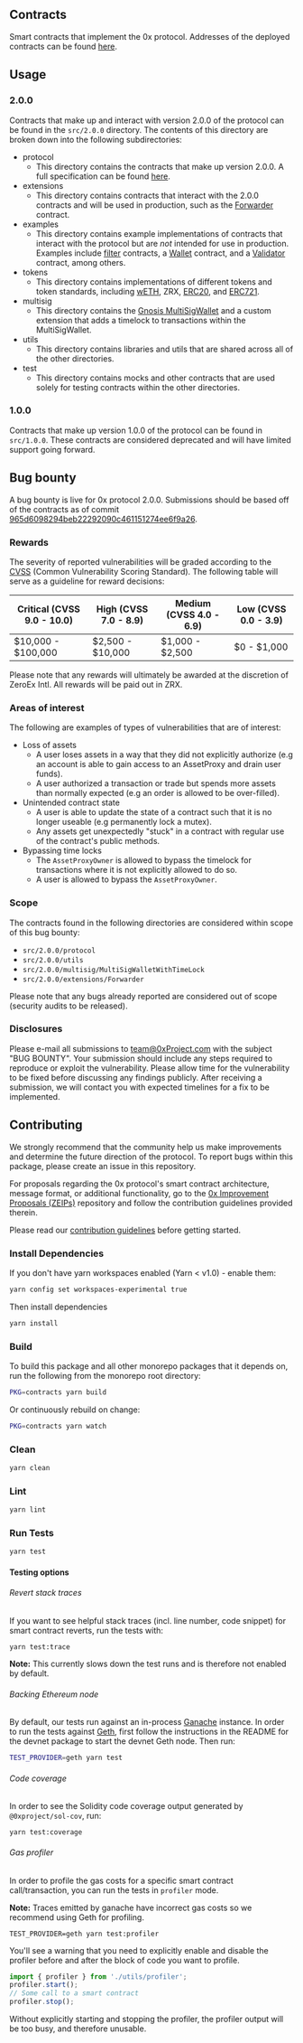 ## Contracts

Smart contracts that implement the 0x protocol. Addresses of the deployed contracts can be found [here](https://0xproject.com/wiki#Deployed-Addresses).

## Usage

### 2.0.0

Contracts that make up and interact with version 2.0.0 of the protocol can be found in the `src/2.0.0` directory. The contents of this directory are broken down into the following subdirectories:

*   protocol
    *   This directory contains the contracts that make up version 2.0.0. A full specification can be found [here](https://github.com/0xProject/0x-protocol-specification/blob/master/v2/v2-specification.md).
*   extensions
    *   This directory contains contracts that interact with the 2.0.0 contracts and will be used in production, such as the [Forwarder](https://github.com/0xProject/0x-protocol-specification/blob/master/v2/forwarder-specification.md) contract.
*   examples
    *   This directory contains example implementations of contracts that interact with the protocol but are _not_ intended for use in production. Examples include [filter](https://github.com/0xProject/0x-protocol-specification/blob/master/v2/v2-specification.md#filter-contracts) contracts, a [Wallet](https://github.com/0xProject/0x-protocol-specification/blob/master/v2/v2-specification.md#wallet) contract, and a [Validator](https://github.com/0xProject/0x-protocol-specification/blob/master/v2/v2-specification.md#validator) contract, among others.
*   tokens
    *   This directory contains implementations of different tokens and token standards, including [wETH](https://weth.io/), ZRX, [ERC20](https://github.com/ethereum/EIPs/blob/master/EIPS/eip-20.md), and [ERC721](https://github.com/ethereum/EIPs/blob/master/EIPS/eip-721.md).
*   multisig
    *   This directory contains the [Gnosis MultiSigWallet](https://github.com/gnosis/MultiSigWallet) and a custom extension that adds a timelock to transactions within the MultiSigWallet.
*   utils
    *   This directory contains libraries and utils that are shared across all of the other directories.
*   test
    *   This directory contains mocks and other contracts that are used solely for testing contracts within the other directories.

### 1.0.0

Contracts that make up version 1.0.0 of the protocol can be found in `src/1.0.0`. These contracts are considered deprecated and will have limited support going forward.

## Bug bounty

A bug bounty is live for 0x protocol 2.0.0. Submissions should be based off of the contracts as of commit [965d6098294beb22292090c461151274ee6f9a26](https://github.com/0xProject/0x-monorepo/tree/965d6098294beb22292090c461151274ee6f9a26/packages/contracts/src/2.0.0).

### Rewards

The severity of reported vulnerabilities will be graded according to the [CVSS](https://www.first.org/cvss/) (Common Vulnerability Scoring Standard). The following table will serve as a guideline for reward decisions:

| Critical (CVSS 9.0 - 10.0) | High (CVSS 7.0 - 8.9) | Medium (CVSS 4.0 - 6.9) | Low (CVSS 0.0 - 3.9) |
| -------------------------- | --------------------- | ----------------------- | -------------------- |
| $10,000 - $100,000         | $2,500 - $10,000      | $1,000 - $2,500         | $0 - $1,000          |

Please note that any rewards will ultimately be awarded at the discretion of ZeroEx Intl. All rewards will be paid out in ZRX.

### Areas of interest

The following are examples of types of vulnerabilities that are of interest:

*   Loss of assets
    *   A user loses assets in a way that they did not explicitly authorize (e.g an account is able to gain access to an AssetProxy and drain user funds).
    *   A user authorized a transaction or trade but spends more assets than normally expected (e.g an order is allowed to be over-filled).
*   Unintended contract state
    *   A user is able to update the state of a contract such that it is no longer useable (e.g permanently lock a mutex).
    *   Any assets get unexpectedly "stuck" in a contract with regular use of the contract's public methods.
*   Bypassing time locks
    *   The `AssetProxyOwner` is allowed to bypass the timelock for transactions where it is not explicitly allowed to do so.
    *   A user is allowed to bypass the `AssetProxyOwner`.

### Scope

The contracts found in the following directories are considered within scope of this bug bounty:

*   `src/2.0.0/protocol`
*   `src/2.0.0/utils`
*   `src/2.0.0/multisig/MultiSigWalletWithTimeLock`
*   `src/2.0.0/extensions/Forwarder`

Please note that any bugs already reported are considered out of scope (security audits to be released).

### Disclosures

Please e-mail all submissions to team@0xProject.com with the subject "BUG BOUNTY". Your submission should include any steps required to reproduce or exploit the vulnerability. Please allow time for the vulnerability to be fixed before discussing any findings publicly. After receiving a submission, we will contact you with expected timelines for a fix to be implemented.

## Contributing

We strongly recommend that the community help us make improvements and determine the future direction of the protocol. To report bugs within this package, please create an issue in this repository.

For proposals regarding the 0x protocol's smart contract architecture, message format, or additional functionality, go to the [0x Improvement Proposals (ZEIPs)](https://github.com/0xProject/ZEIPs) repository and follow the contribution guidelines provided therein.

Please read our [contribution guidelines](../../CONTRIBUTING.md) before getting started.

### Install Dependencies

If you don't have yarn workspaces enabled (Yarn < v1.0) - enable them:

```bash
yarn config set workspaces-experimental true
```

Then install dependencies

```bash
yarn install
```

### Build

To build this package and all other monorepo packages that it depends on, run the following from the monorepo root directory:

```bash
PKG=contracts yarn build
```

Or continuously rebuild on change:

```bash
PKG=contracts yarn watch
```

### Clean

```bash
yarn clean
```

### Lint

```bash
yarn lint
```

### Run Tests

```bash
yarn test
```

#### Testing options

###### Revert stack traces

If you want to see helpful stack traces (incl. line number, code snippet) for smart contract reverts, run the tests with:

```
yarn test:trace
```

**Note:** This currently slows down the test runs and is therefore not enabled by default.

###### Backing Ethereum node

By default, our tests run against an in-process [Ganache](https://github.com/trufflesuite/ganache-core) instance. In order to run the tests against [Geth](https://github.com/ethereum/go-ethereum), first follow the instructions in the README for the devnet package to start the devnet Geth node. Then run:

```bash
TEST_PROVIDER=geth yarn test
```

###### Code coverage

In order to see the Solidity code coverage output generated by `@0xproject/sol-cov`, run:

```
yarn test:coverage
```

###### Gas profiler

In order to profile the gas costs for a specific smart contract call/transaction, you can run the tests in `profiler` mode.

**Note:** Traces emitted by ganache have incorrect gas costs so we recommend using Geth for profiling.

```
TEST_PROVIDER=geth yarn test:profiler
```

You'll see a warning that you need to explicitly enable and disable the profiler before and after the block of code you want to profile.

```typescript
import { profiler } from './utils/profiler';
profiler.start();
// Some call to a smart contract
profiler.stop();
```

Without explicitly starting and stopping the profiler, the profiler output will be too busy, and therefore unusable.

